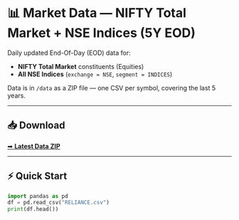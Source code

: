 # 📊 Market Data — NIFTY Total Market + NSE Indices (5Y EOD)

Daily updated End-Of-Day (EOD) data for:

- **NIFTY Total Market** constituents (Equities)
- **All NSE Indices** (`exchange = NSE`, `segment = INDICES`)

Data is in `/data` as a ZIP file — one CSV per symbol, covering the last 5 years.

---

## 📥 Download
[➡ **Latest Data ZIP**](./data)

---

## ⚡ Quick Start
```python
import pandas as pd
df = pd.read_csv("RELIANCE.csv")
print(df.head())
